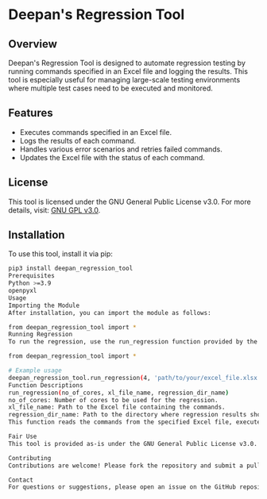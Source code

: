 # Deepan's Regression Tool

## Overview

Deepan's Regression Tool is designed to automate regression testing by running commands specified in an Excel file and logging the results. This tool is especially useful for managing large-scale testing environments where multiple test cases need to be executed and monitored.

## Features

- Executes commands specified in an Excel file.
- Logs the results of each command.
- Handles various error scenarios and retries failed commands.
- Updates the Excel file with the status of each command.

## License

This tool is licensed under the GNU General Public License v3.0. For more details, visit: [GNU GPL v3.0](https://www.gnu.org/licenses/gpl-3.0.en.html).

## Installation

To use this tool, install it via pip:

```sh
pip3 install deepan_regression_tool
Prerequisites
Python >=3.9
openpyxl
Usage
Importing the Module
After installation, you can import the module as follows:

from deepan_regression_tool import *
Running Regression
To run the regression, use the run_regression function provided by the module.

from deepan_regression_tool import *

# Example usage
deepan_regression_tool.run_regression(4, 'path/to/your/excel_file.xlsx', 'path/to/regression_dir')
Function Descriptions
run_regression(no_of_cores, xl_file_name, regression_dir_name)
no_of_cores: Number of cores to be used for the regression.
xl_file_name: Path to the Excel file containing the commands.
regression_dir_name: Path to the directory where regression results should be stored.
This function reads the commands from the specified Excel file, executes them, and logs the results.

Fair Use
This tool is provided as-is under the GNU General Public License v3.0. You are free to use, modify, and distribute this tool, provided that you adhere to the terms of the license. For more details, visit: GNU GPL v3.0.

Contributing
Contributions are welcome! Please fork the repository and submit a pull request with your changes.

Contact
For questions or suggestions, please open an issue on the GitHub repository.
